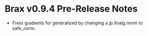 # Brax v0.9.4 Pre-Release Notes

* Fixes gradients for generalized by changing a jp.linalg.norm to safe_norm.
